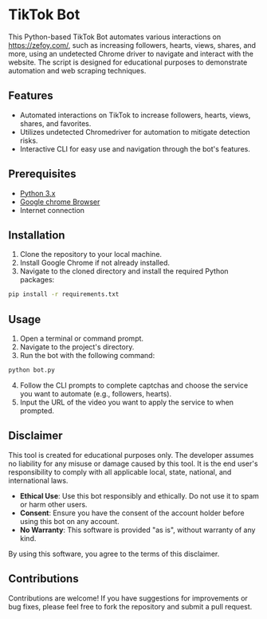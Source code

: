 # TikTok Bot

This Python-based TikTok Bot automates various interactions on https://zefoy.com/, such as increasing followers, hearts, views, shares, and more, using an undetected Chrome driver to navigate and interact with the website. The script is designed for educational purposes to demonstrate automation and web scraping techniques.

## Features

- Automated interactions on TikTok to increase followers, hearts, views, shares, and favorites.
- Utilizes undetected Chromedriver for automation to mitigate detection risks.
- Interactive CLI for easy use and navigation through the bot's features.

## Prerequisites

- [Python 3.x](https://www.python.org/downloads/)
- [Google chrome Browser](https://www.google.com/chrome/)
- Internet connection

## Installation

1. Clone the repository to your local machine.
2. Install Google Chrome if not already installed.
3. Navigate to the cloned directory and install the required Python packages:

```sh
pip install -r requirements.txt
```

## Usage

1. Open a terminal or command prompt.
2. Navigate to the project's directory.
3. Run the bot with the following command:

```sh
python bot.py
```

4. Follow the CLI prompts to complete captchas and choose the service you want to automate (e.g., followers, hearts).
5. Input the URL of the video you want to apply the service to when prompted.

## Disclaimer

This tool is created for educational purposes only. The developer assumes no liability for any misuse or damage caused by this tool. It is the end user's responsibility to comply with all applicable local, state, national, and international laws.

- **Ethical Use**: Use this bot responsibly and ethically. Do not use it to spam or harm other users.
- **Consent**: Ensure you have the consent of the account holder before using this bot on any account.
- **No Warranty**: This software is provided "as is", without warranty of any kind.

By using this software, you agree to the terms of this disclaimer.

## Contributions

Contributions are welcome! If you have suggestions for improvements or bug fixes, please feel free to fork the repository and submit a pull request.

